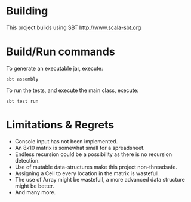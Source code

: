 # Building

This project builds using SBT http://www.scala-sbt.org

# Build/Run commands

To generate an executable jar, execute:

    sbt assembly

To run the tests, and execute the main class, execute:

    sbt test run

# Limitations & Regrets

* Console input has not been implemented.
* An 8x10 matrix is somewhat small for a spreadsheet.
* Endless recursion could be a possibility as there is no recursion detection.
* Use of mutable data-structures make this project non-threadsafe.
* Assigning a Cell to every location in the matrix is wastefull.
* The use of Array might be wastefull, a more advanced data structure might be better.
* And many more.
